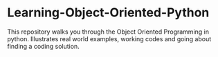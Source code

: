 # Learning-Object-Oriented-Python
This repository walks you through the Object Oriented Programming in python. Illustrates real world examples, working codes and going about finding a coding solution. 
